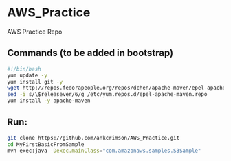 # AWS_Practice
AWS Practice Repo

## Commands (to be added in bootstrap)

```bash
#!/bin/bash
yum update -y
yum install git -y
wget http://repos.fedorapeople.org/repos/dchen/apache-maven/epel-apache-maven.repo -O /etc/yum.repos.d/epel-apache-maven.repo
sed -i s/\$releasever/6/g /etc/yum.repos.d/epel-apache-maven.repo
yum install -y apache-maven
```

## Run:

```bash
git clone https://github.com/ankcrimson/AWS_Practice.git
cd MyFirstBasicFromSample
mvn exec:java -Dexec.mainClass="com.amazonaws.samples.S3Sample"
```